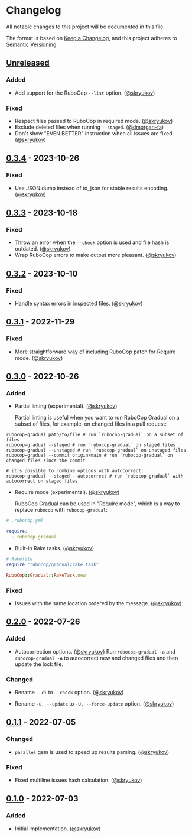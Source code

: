 # Changelog

All notable changes to this project will be documented in this file.

The format is based on [Keep a Changelog],
and this project adheres to [Semantic Versioning].

## [Unreleased]

### Added

- Add support for the RuboCop `--list` option. ([@skryukov])

### Fixed

- Respect files passed to RuboCop in required mode. ([@skryukov])
- Exclude deleted files when running `--staged`. ([@dmorgan-fa])
- Don't show "EVEN BETTER" instruction when all issues are fixed. ([@skryukov])

## [0.3.4] - 2023-10-26

### Fixed

- Use JSON.dump instead of to_json for stable results encoding. ([@skryukov])

## [0.3.3] - 2023-10-18

### Fixed

- Throw an error when the `--check` option is used and file hash is outdated. ([@skryukov])
- Wrap RuboCop errors to make output more pleasant. ([@skryukov])

## [0.3.2] - 2023-10-10

### Fixed

- Handle syntax errors in inspected files. ([@skryukov])

## [0.3.1] - 2022-11-29

### Fixed

- More straightforward way of including RuboCop patch for Require mode. ([@skryukov])

## [0.3.0] - 2022-10-26

### Added

- Partial linting (experimental). ([@skryukov])
  
  Partial linting is useful when you want to run RuboCop Gradual on a subset of files, for example, on changed files in a pull request:

```shell
rubocop-gradual path/to/file # run `rubocop-gradual` on a subset of files
rubocop-gradual --staged # run `rubocop-gradual` on staged files
rubocop-gradual --unstaged # run `rubocop-gradual` on unstaged files
rubocop-gradual --commit origin/main # run `rubocop-gradual` on changed files since the commit

# it's possible to combine options with autocorrect:
rubocop-gradual --staged --autocorrect # run `rubocop-gradual` with autocorrect on staged files
```

- Require mode (experimental). ([@skryukov])

  RuboCop Gradual can be used in "Require mode", which is a way to replace `rubocop` with `rubocop-gradual`:

```yaml
# .rubocop.yml

require:
  - rubocop-gradual
```

- Built-in Rake tasks. ([@skryukov])

```ruby
# Rakefile
require "rubocop/gradual/rake_task"

RuboCop::Gradual::RakeTask.new
```

### Fixed

- Issues with the same location ordered by the message. ([@skryukov])

## [0.2.0] - 2022-07-26

### Added

- Autocorrection options. ([@skryukov])
  Run `rubocop-gradual -a` and `rubocop-gradual -A` to autocorrect new and changed files and then update the lock file.

### Changed

- Rename `--ci` to `--check` option. ([@skryukov])

- Rename `-u, --update` to `-U, --force-update` option. ([@skryukov])

## [0.1.1] - 2022-07-05

### Changed

- `parallel` gem is used to speed up results parsing. ([@skryukov])

### Fixed

- Fixed multiline issues hash calculation. ([@skryukov])

## [0.1.0] - 2022-07-03

### Added

- Initial implementation. ([@skryukov])

[@dmorgan-fa]: https://github.com/dmorgan-fa
[@skryukov]: https://github.com/skryukov

[Unreleased]: https://github.com/skryukov/rubocop-gradual/compare/v0.3.4...HEAD
[0.3.4]: https://github.com/skryukov/rubocop-gradual/compare/v0.3.3...v0.3.4
[0.3.3]: https://github.com/skryukov/rubocop-gradual/compare/v0.3.2...v0.3.3
[0.3.2]: https://github.com/skryukov/rubocop-gradual/compare/v0.3.1...v0.3.2
[0.3.1]: https://github.com/skryukov/rubocop-gradual/compare/v0.3.0...v0.3.1
[0.3.0]: https://github.com/skryukov/rubocop-gradual/compare/v0.2.0...v0.3.0
[0.2.0]: https://github.com/skryukov/rubocop-gradual/compare/v0.1.1...v0.2.0
[0.1.1]: https://github.com/skryukov/rubocop-gradual/compare/v0.1.0...v0.1.1
[0.1.0]: https://github.com/skryukov/rubocop-gradual/commits/v0.1.0

[Keep a Changelog]: https://keepachangelog.com/en/1.0.0/
[Semantic Versioning]: https://semver.org/spec/v2.0.0.html
